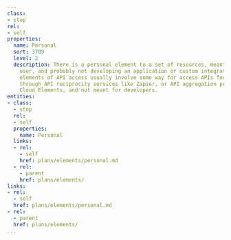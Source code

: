 ```yaml
---
class:
- stop
rel:
- self
properties:
  name: Personal
  sort: 3709
  level: 2
  description: There is a personal element to a set of resources, meant for the casual
    user, and probably not developing an application or custom integration. These
    elements of API access usually involve some way for access APIs for non-developers
    through API reciprocity services like Zapier, or API aggregation providers like
    Cloud Elements, and not meant for developers.
entities:
- class:
  - stop
  rel:
  - self
  properties:
    name: Personal
  links:
  - rel:
    - self
    href: plans/elements/personal.md
  - rel:
    - parent
    href: plans/elements/
links:
- rel:
  - self
  href: plans/elements/personal.md
- rel:
  - parent
  href: plans/elements/
...
```

